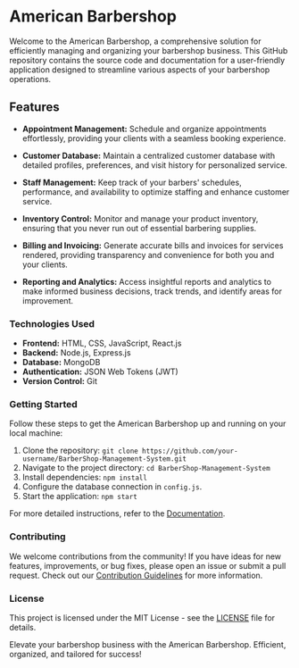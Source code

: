 # American Barbershop

Welcome to the American Barbershop, a comprehensive solution for efficiently managing and organizing your barbershop business. This GitHub repository contains the source code and documentation for a user-friendly application designed to streamline various aspects of your barbershop operations.

## Features

- **Appointment Management:** Schedule and organize appointments effortlessly, providing your clients with a seamless booking experience.

- **Customer Database:** Maintain a centralized customer database with detailed profiles, preferences, and visit history for personalized service.

- **Staff Management:** Keep track of your barbers' schedules, performance, and availability to optimize staffing and enhance customer service.

- **Inventory Control:** Monitor and manage your product inventory, ensuring that you never run out of essential barbering supplies.

- **Billing and Invoicing:** Generate accurate bills and invoices for services rendered, providing transparency and convenience for both you and your clients.

- **Reporting and Analytics:** Access insightful reports and analytics to make informed business decisions, track trends, and identify areas for improvement.

### Technologies Used

- **Frontend:** HTML, CSS, JavaScript, React.js
- **Backend:** Node.js, Express.js
- **Database:** MongoDB
- **Authentication:** JSON Web Tokens (JWT)
- **Version Control:** Git

### Getting Started

Follow these steps to get the American Barbershop up and running on your local machine:

1. Clone the repository: `git clone https://github.com/your-username/BarberShop-Management-System.git`
2. Navigate to the project directory: `cd BarberShop-Management-System`
3. Install dependencies: `npm install`
4. Configure the database connection in `config.js`.
5. Start the application: `npm start`

For more detailed instructions, refer to the [Documentation](docs/).

### Contributing

We welcome contributions from the community! If you have ideas for new features, improvements, or bug fixes, please open an issue or submit a pull request. Check out our [Contribution Guidelines](CONTRIBUTING.md) for more information.

### License

This project is licensed under the MIT License - see the [LICENSE](LICENSE) file for details.

Elevate your barbershop business with the American Barbershop. Efficient, organized, and tailored for success!
